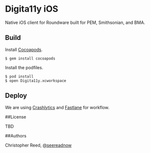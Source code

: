 # Digita11y iOS

Native iOS client for Roundware built for PEM, Smithsonian, and BMA.

## Build

Install [Cocoapods](http://cocoapods.org).

``` shell
$ gem install cocoapods
```

Install the podfiles.

``` shell
$ pod install
$ open Digita11y.xcworkspace 
```

## Deploy

We are using [Crashlytics](https://fabric.io) and [Fastlane](https://github.com/fastlane/fastlane) for workflow.


##License

TBD

##Authors

Christopher Reed, [@seereadnow](http://twitter.com/seereadnow)
